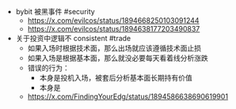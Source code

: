 - bybit 被黑事件 #security
	- https://x.com/evilcos/status/1894668250103091244
	- https://x.com/evilcos/status/1894638177203490837
- 关于投资中逻辑不 consistent #trade
	- 如果入场时根据技术面，那么出场就应该遵循技术面止损
	- 如果入场是根据基本面，那么就没必要每天看着线分析涨跌
	- 错误的行为：
		- 本身是投机入场，被套后分析基本面长期持有价值
		- 本身是
	- https://x.com/FindingYourEdg/status/1894586638690619901